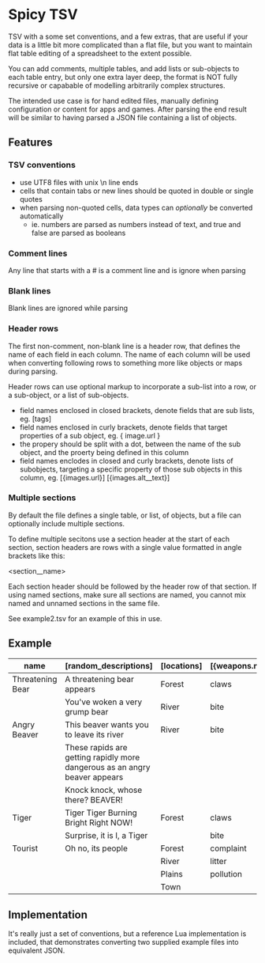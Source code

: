 # Spicy TSV

TSV with a some set conventions, and a few extras, that are useful if your data is a little bit more complicated than a flat file, but you want to maintain flat table editing of a spreadsheet to the extent possible.

You can add comments, multiple tables, and add lists or sub-objects to each table entry, but only one extra layer deep, the format is NOT fully recursive or capabable of modelling arbitrarily complex structures.

The intended use case is for hand edited files, manually defining configuration or content for apps and games. After parsing the end result will be similar to having parsed a JSON file containing a list of objects.

## Features ##

### TSV conventions ###

 * use UTF8 files with unix \n line ends
 * cells that contain tabs or new lines should be quoted in double or single quotes
 * when parsing non-quoted cells, data types can *optionally* be converted automatically
   * ie. numbers are parsed as numbers instead of text, and true and false are parsed as booleans
 
### Comment lines ###

Any line that starts with a # is a comment line and is ignore when parsing

### Blank lines ###

Blank lines are ignored while parsing

### Header rows ###

The first non-comment, non-blank line is a header row, that defines the name of each field in each column. The name of each column will be used when converting following rows to something more like objects or maps during parsing.

Header rows can use optional markup to incorporate a sub-list into a row, or a sub-object, or a list of sub-objects.

 * field names enclosed in closed brackets, denote fields that are sub lists, eg. [tags]
 * field names enclosed in curly brackets, denote fields that target properties of a sub object, eg. { image.url }
  * the propery should be split with a dot, between the name of the sub object, and the proerty being defined in this column
 * field names enclodes in closed and curly brackets, denote lists of subobjects, targeting a specific property of those sub objects in this column, eg. [{images.url}]	[{images.alt__text}]
 
### Multiple sections ###

By default the file defines a single table, or list, of objects, but a file can optionally include multiple sections.

To define multiple secitons use a section header at the start of each section, section headers are rows with a single value formatted in angle brackets like this:

&lt;section__name&gt;

Each section header should be followed by the header row of that section. If using named sections, make sure all sections are named, you cannot mix named and unnamed sections in the same file.

See example2.tsv for an example of this in use.

## Example ##

| name | [random_descriptions] | [locations] | [{weapons.name}] | [{weapons.damage}] |
| ---- | ---- | ---- | ---- | ---- |
|Threatening Bear | A threatening bear appears | Forest | claws | 10 |
| | You've woken a very grump bear | River | bite | 15 |
| Angry Beaver | This beaver wants you to leave its river | River | bite | 10 |
| | These rapids are getting rapidly more dangerous as an angry beaver appears |  |  |  |
| | Knock knock, whose there? BEAVER! |  |  |  |
| Tiger | Tiger Tiger Burning Bright Right NOW! | Forest | claws | 10 |
| | Surprise, it is I, a Tiger |  | bite | 15 |
| Tourist | Oh no, its people | Forest | complaint | 5 |
| |  | River | litter | 25 |
| |  | Plains | pollution | 50 |
| |  | Town |  |  |

## Implementation ##

It's really just a set of conventions, but a reference Lua implementation is included, that demonstrates converting two supplied example files into equivalent JSON.

